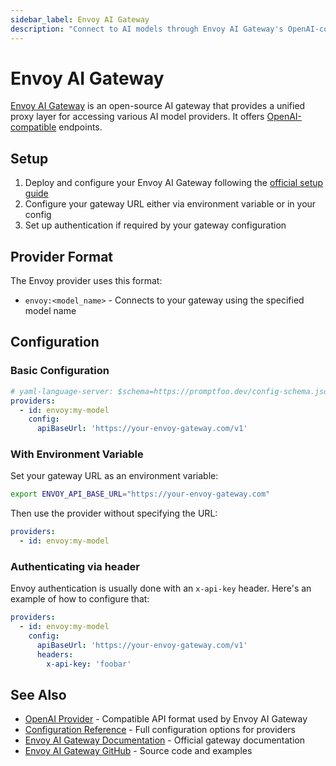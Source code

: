 ```yaml
---
sidebar_label: Envoy AI Gateway
description: "Connect to AI models through Envoy AI Gateway's OpenAI-compatible proxy with unified API management and routing capabilities"
---
```


# Envoy AI Gateway

[Envoy AI Gateway](https://aigateway.envoyproxy.io/) is an open-source AI gateway that provides a unified proxy layer for accessing various AI model providers. It offers [OpenAI-compatible](/docs/providers/openai/) endpoints.

## Setup

1. Deploy and configure your Envoy AI Gateway following the [official setup guide](https://aigateway.envoyproxy.io/docs/getting-started/basic-usage)
2. Configure your gateway URL either via environment variable or in your config
3. Set up authentication if required by your gateway configuration

## Provider Format

The Envoy provider uses this format:

- `envoy:<model_name>` - Connects to your gateway using the specified model name

## Configuration

### Basic Configuration

```yaml title="promptfooconfig.yaml"
# yaml-language-server: $schema=https://promptfoo.dev/config-schema.json
providers:
  - id: envoy:my-model
    config:
      apiBaseUrl: 'https://your-envoy-gateway.com/v1'
```

### With Environment Variable

Set your gateway URL as an environment variable:

```bash
export ENVOY_API_BASE_URL="https://your-envoy-gateway.com"
```

Then use the provider without specifying the URL:

```yaml
providers:
  - id: envoy:my-model
```

### Authenticating via header

Envoy authentication is usually done with an `x-api-key` header. Here's an example of how to configure that:

```yaml
providers:
  - id: envoy:my-model
    config:
      apiBaseUrl: 'https://your-envoy-gateway.com/v1'
      headers:
        x-api-key: 'foobar'
```

## See Also

- [OpenAI Provider](/docs/providers/openai) - Compatible API format used by Envoy AI Gateway
- [Configuration Reference](/docs/configuration/reference.md) - Full configuration options for providers
- [Envoy AI Gateway Documentation](https://aigateway.envoyproxy.io/docs/) - Official gateway documentation
- [Envoy AI Gateway GitHub](https://github.com/envoyproxy/ai-gateway) - Source code and examples
